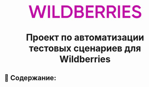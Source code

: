 <p align="center">
<a href="https://www.wildberries.ru/"> <img width="70%" src="src/media/wildberries-logo.png"> </a></h1>
<p align="center">

# <p align="center"> Проект по автоматизации тестовых сценариев для  Wildberries <p align="center">
## :pushpin: Содержание:
